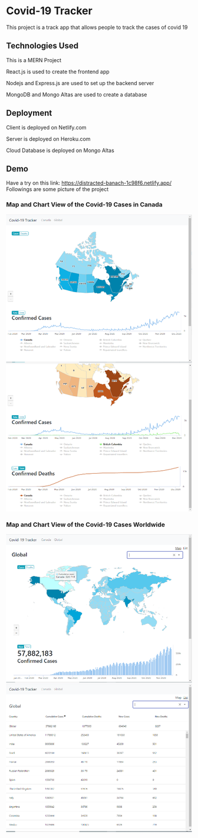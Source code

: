 # Covid-19 Tracker

This project is a track app that allows people to track the cases of covid 19

## Technologies Used

This is a MERN Project

React.js is used to create the frontend app

Nodejs and Express.js are used to set up the backend server

MongoDB and Mongo Altas are used to create a database

## Deployment

Client is deployed on Netlify.com

Server is deployed on Heroku.com

Cloud Database is deployed on Mongo Altas

## Demo

Have a try on this link: https://distracted-banach-1c98f6.netlify.app/
Followings are some picture of the project

### Map and Chart View of the Covid-19 Cases in Canada

<img src="img/canada1.PNG">
<img src="img/canada2.PNG">

### Map and Chart View of the Covid-19 Cases Worldwide

<img src="img/global1.PNG">
<img src="img/global2.PNG">
